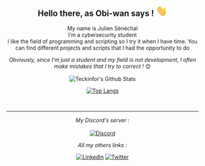 <div align="center">
<h2> <b>Hello there</b>, as Obi-wan says ! <img src="https://github.com/Teckinfor/Teckinfor/blob/main/gif/Hi.gif" width="30px"></h2>
</div>

<div align="center" width="50">

<!-- <img src="" alt="Welcome!" width="300"/> -->

</div>

<div align="center">

My name is Julien Sénéchal <br>
I’m a cybersecurity student <br>
I like the field of programming and scripting so I try it when I have time. You can find different projects and scripts that I had the opportunity to do <br>


<i>Obviously, since I’m just a student and my field is not development, I often make mistakes that I try to correct !</i> 😊

</div>

<div align="center">

<img align="center" src="https://github-readme-stats.vercel.app/api?username=Teckinfor&show_icons=true&theme=Gradient" alt="Teckinfor's Github Stats"><br>
  
[![Top Langs](https://github-readme-stats.vercel.app/api/top-langs/?username=Teckinfor&hide=tex&layout=compact&color=black)](https://github.com/anuraghazra/github-readme-stats)

</br>

---

<i>My Discord's server :</i><br><br>
<a href="https://discord.gg/FJEZq47XNy" target="_blank"><img src="https://img.shields.io/discord/349212400790142996?color=blue&label=Spirlow&style=for-the-badge" alt="Discord"></a>

<i>All my others links :</i><br>

<a href="https://www.linkedin.com/in/senechaljulien/" target="_blank"><img src="https://img.shields.io/badge/LinkedIn-%230077B5.svg?&style=flat-square&logo=linkedin&logoColor=white" alt="LinkedIn"></a>
<a href="https://twitter.com/julien_senechal" target="_blank"><img src="https://img.shields.io/badge/Twitter-%231DA1F2.svg?&style=flat-square&logo=twitter&logoColor=white" alt="Twitter"></a>

</div>

<!-- Readme inspired by ABSphreak -->
